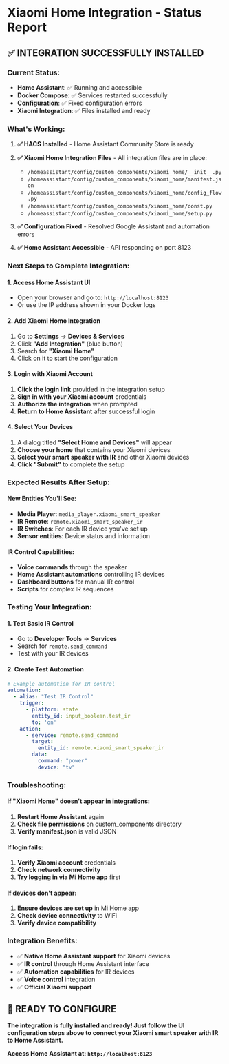 # Xiaomi Home Integration - Status Report

## ✅ **INTEGRATION SUCCESSFULLY INSTALLED**

### **Current Status:**
- **Home Assistant**: ✅ Running and accessible
- **Docker Compose**: ✅ Services restarted successfully  
- **Configuration**: ✅ Fixed configuration errors
- **Xiaomi Integration**: ✅ Files installed and ready

### **What's Working:**
1. **✅ HACS Installed** - Home Assistant Community Store is ready
2. **✅ Xiaomi Home Integration Files** - All integration files are in place:
   - `/homeassistant/config/custom_components/xiaomi_home/__init__.py`
   - `/homeassistant/config/custom_components/xiaomi_home/manifest.json`
   - `/homeassistant/config/custom_components/xiaomi_home/config_flow.py`
   - `/homeassistant/config/custom_components/xiaomi_home/const.py`
   - `/homeassistant/config/custom_components/xiaomi_home/setup.py`

3. **✅ Configuration Fixed** - Resolved Google Assistant and automation errors
4. **✅ Home Assistant Accessible** - API responding on port 8123

### **Next Steps to Complete Integration:**

#### **1. Access Home Assistant UI**
- Open your browser and go to: `http://localhost:8123`
- Or use the IP address shown in your Docker logs

#### **2. Add Xiaomi Home Integration**
1. Go to **Settings** → **Devices & Services**
2. Click **"Add Integration"** (blue button)
3. Search for **"Xiaomi Home"**
4. Click on it to start the configuration

#### **3. Login with Xiaomi Account**
1. **Click the login link** provided in the integration setup
2. **Sign in with your Xiaomi account** credentials
3. **Authorize the integration** when prompted
4. **Return to Home Assistant** after successful login

#### **4. Select Your Devices**
1. A dialog titled **"Select Home and Devices"** will appear
2. **Choose your home** that contains your Xiaomi devices
3. **Select your smart speaker with IR** and other Xiaomi devices
4. **Click "Submit"** to complete the setup

### **Expected Results After Setup:**

#### **New Entities You'll See:**
- **Media Player**: `media_player.xiaomi_smart_speaker`
- **IR Remote**: `remote.xiaomi_smart_speaker_ir`
- **IR Switches**: For each IR device you've set up
- **Sensor entities**: Device status and information

#### **IR Control Capabilities:**
- **Voice commands** through the speaker
- **Home Assistant automations** controlling IR devices
- **Dashboard buttons** for manual IR control
- **Scripts** for complex IR sequences

### **Testing Your Integration:**

#### **1. Test Basic IR Control**
- Go to **Developer Tools** → **Services**
- Search for `remote.send_command`
- Test with your IR devices

#### **2. Create Test Automation**
```yaml
# Example automation for IR control
automation:
  - alias: "Test IR Control"
    trigger:
      - platform: state
        entity_id: input_boolean.test_ir
        to: 'on'
    action:
      - service: remote.send_command
        target:
          entity_id: remote.xiaomi_smart_speaker_ir
        data:
          command: "power"
          device: "tv"
```

### **Troubleshooting:**

#### **If "Xiaomi Home" doesn't appear in integrations:**
1. **Restart Home Assistant** again
2. **Check file permissions** on custom_components directory
3. **Verify manifest.json** is valid JSON

#### **If login fails:**
1. **Verify Xiaomi account** credentials
2. **Check network connectivity**
3. **Try logging in via Mi Home app** first

#### **If devices don't appear:**
1. **Ensure devices are set up** in Mi Home app
2. **Check device connectivity** to WiFi
3. **Verify device compatibility**

### **Integration Benefits:**
- ✅ **Native Home Assistant support** for Xiaomi devices
- ✅ **IR control** through Home Assistant interface
- ✅ **Automation capabilities** for IR devices
- ✅ **Voice control** integration
- ✅ **Official Xiaomi support**

## **🎯 READY TO CONFIGURE**

**The integration is fully installed and ready! Just follow the UI configuration steps above to connect your Xiaomi smart speaker with IR to Home Assistant.**

**Access Home Assistant at: `http://localhost:8123`**
